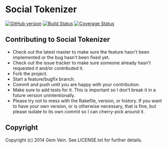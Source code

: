 Social Tokenizer
===========

[![GitHub version](https://badge.fury.io/gh/gemvein%2Fsocial_tokenizer.svg)](http://badge.fury.io/gh/gemvein%2Fsocial_tokenizer)
[![Build Status](https://travis-ci.org/gemvein/social_tokenizer.svg)](https://travis-ci.org/gemvein/social_tokenizer)
[![Coverage Status](https://coveralls.io/repos/gemvein/social_tokenizer/badge.png)](https://coveralls.io/r/gemvein/social_tokenizer)

Contributing to Social Tokenizer
----------------------------
 
* Check out the latest master to make sure the feature hasn't been implemented or the bug hasn't been fixed yet.
* Check out the issue tracker to make sure someone already hasn't requested it and/or contributed it.
* Fork the project.
* Start a feature/bugfix branch.
* Commit and push until you are happy with your contribution.
* Make sure to add tests for it. This is important so I don't break it in a future version unintentionally.
* Please try not to mess with the Rakefile, version, or history. If you want to have your own version, or is otherwise necessary, that is fine, but please isolate to its own commit so I can cherry-pick around it.

Copyright
---------

Copyright (c) 2014 Gem Vein. See LICENSE.txt for further details.


